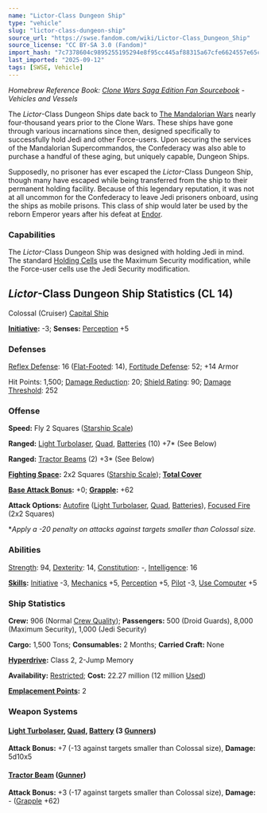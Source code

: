 ```yaml
---
name: "Lictor-Class Dungeon Ship"
type: "vehicle"
slug: "lictor-class-dungeon-ship"
source_url: "https://swse.fandom.com/wiki/Lictor-Class_Dungeon_Ship"
source_license: "CC BY-SA 3.0 (Fandom)"
import_hash: "7c7378604c9895255195294e8f95cc445af88315a67cfe6624557e65ca83d58d"
last_imported: "2025-09-12"
tags: [SWSE, Vehicle]
---
```

*Homebrew Reference Book: [Clone Wars Saga Edition Fan Sourcebook](https://swse.fandom.com/wiki/Clone_Wars_Saga_Edition_Fan_Sourcebook) - Vehicles and Vessels*

The *Lictor*-Class Dungeon Ships date back to [The Mandalorian Wars](https://swse.fandom.com/wiki/The_Mandalorian_Wars) nearly four-thousand years prior to the Clone Wars. These ships have gone through various incarnations since then, designed specifically to successfully hold Jedi and other Force-users. Upon securing the services of the Mandalorian Supercommandos, the Confederacy was also able to purchase a handful of these aging, but uniquely capable, Dungeon Ships.

Supposedly, no prisoner has ever escaped the *Lictor*-Class Dungeon Ship, though many have escaped while being transferred from the ship to their permanent holding facility. Because of this legendary reputation, it was not at all uncommon for the Confederacy to leave Jedi prisoners onboard, using the ships as mobile prisons. This class of ship would later be used by the reborn Emperor years after his defeat at [Endor](https://swse.fandom.com/wiki/Endor).

### Capabilities
The *Lictor*-Class Dungeon Ship was designed with holding Jedi in mind. The standard [Holding Cells](https://swse.fandom.com/wiki/Holding_Cells) use the Maximum Security modification, while the Force-user cells use the Jedi Security modification.

## *Lictor*-Class Dungeon Ship Statistics (CL 14)
Colossal (Cruiser) [Capital Ship](https://swse.fandom.com/wiki/Capital_Ship)

**[Initiative](https://swse.fandom.com/wiki/Initiative):** -3; **Senses:** [Perception](https://swse.fandom.com/wiki/Perception) +5
### Defenses
[Reflex Defense](https://swse.fandom.com/wiki/Reflex_Defense_(Vehicles)): 16 ([Flat-Footed](https://swse.fandom.com/wiki/Flat-Footed): 14), [Fortitude Defense](https://swse.fandom.com/wiki/Fortitude_Defense_(Vehicles)): 52; +14 Armor

Hit Points: 1,500; [Damage Reduction](https://swse.fandom.com/wiki/Damage_Reduction): 20; [Shield Rating](https://swse.fandom.com/wiki/Shield_Rating): 90; [Damage Threshold](https://swse.fandom.com/wiki/Damage_Threshold_(Vehicles)): 252
### Offense
**Speed:** Fly 2 Squares ([Starship Scale](https://swse.fandom.com/wiki/Starship_Scale))

**Ranged:** [Light Turbolaser](https://swse.fandom.com/wiki/Light_Turbolaser), [Quad](https://swse.fandom.com/wiki/Quad), [Batteries](https://swse.fandom.com/wiki/Weapon_Batteries) (10) +7* (See Below)

**Ranged:** [Tractor Beams](https://swse.fandom.com/wiki/Tractor_Beams) (2) +3* (See Below)

**[Fighting Space](https://swse.fandom.com/wiki/Fighting_Space):** 2x2 Squares ([Starship Scale](https://swse.fandom.com/wiki/Starship_Scale)); **[Total Cover](https://swse.fandom.com/wiki/Total_Cover)**

**[Base Attack Bonus](https://swse.fandom.com/wiki/Base_Attack_Bonus):** +0; **[Grapple](https://swse.fandom.com/wiki/Grapple):** +62

**Attack Options:** [Autofire](https://swse.fandom.com/wiki/Autofire_(Vehicle_Combat)) ([Light Turbolaser](https://swse.fandom.com/wiki/Light_Turbolaser), [Quad](https://swse.fandom.com/wiki/Quad), [Batteries](https://swse.fandom.com/wiki/Weapon_Batteries)), [Focused Fire](https://swse.fandom.com/wiki/Focused_Fire) (2x2 Squares)

**Apply a -20 penalty on attacks against targets smaller than Colossal size.*
### Abilities
[Strength](https://swse.fandom.com/wiki/Strength): 94, [Dexterity](https://swse.fandom.com/wiki/Dexterity): 14, [Constitution](https://swse.fandom.com/wiki/Constitution): -, [Intelligence](https://swse.fandom.com/wiki/Intelligence): 16

**[Skills](https://swse.fandom.com/wiki/Skills):** [Initiative](https://swse.fandom.com/wiki/Initiative) -3, [Mechanics](https://swse.fandom.com/wiki/Mechanics) +5, [Perception](https://swse.fandom.com/wiki/Perception) +5, [Pilot](https://swse.fandom.com/wiki/Pilot) -3, [Use Computer](https://swse.fandom.com/wiki/Use_Computer) +5
### Ship Statistics
**Crew:** 906 (Normal [Crew Quality](https://swse.fandom.com/wiki/Crew_Quality)); **Passengers:** 500 (Droid Guards), 8,000 (Maximum Security), 1,000 (Jedi Security)

**Cargo:** 1,500 Tons; **Consumables:** 2 Months; **Carried Craft:** None

**[Hyperdrive](https://swse.fandom.com/wiki/Hyperdrive):** Class 2, 2-Jump Memory

**Availability:** [Restricted](https://swse.fandom.com/wiki/Restricted); **Cost:** 22.27 million (12 million [Used](https://swse.fandom.com/wiki/Used))

[**Emplacement Points**](https://swse.fandom.com/wiki/Emplacement_Points)**:** 2
### Weapon Systems
#### **[Light Turbolaser](https://swse.fandom.com/wiki/Light_Turbolaser), [Quad](https://swse.fandom.com/wiki/Quad), [Battery](https://swse.fandom.com/wiki/Battery) (3 [Gunners](https://swse.fandom.com/wiki/Gunners))**
**Attack Bonus:** +7 (-13 against targets smaller than Colossal size), **Damage:** 5d10x5
#### **[Tractor Beam](https://swse.fandom.com/wiki/Tractor_Beam) ([Gunner](https://swse.fandom.com/wiki/Gunner))**
**Attack Bonus:** +3 (-17 against targets smaller than Colossal size), **Damage:** - ([Grapple](https://swse.fandom.com/wiki/Grapple) +62)